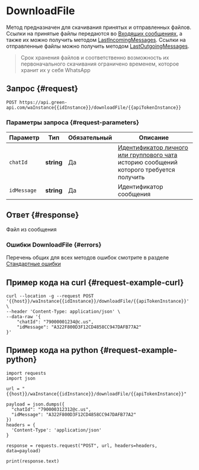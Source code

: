 # DownloadFile

Метод предназначен для скачивания принятых и отправленных файлов.
Ссылки на принятые файлы передаются во [Входящих сообщениях](../notifications-format/incoming-message/Webhook-IncomingMessageReceived.md), а также их можно получить методом [LastIncomingMessages](../../../api/journals/LastIncomingMessages.md).
Ссылки на отправленные файлы можно получить методом [LastOutgoingMessages](../../../api/journals/LastOutgoingMessages.md).

> Срок хранения файлов и соответственно возможность их первоначального скачивания ограничено временем, которое хранит их у себя WhatsApp

## Запрос {#request}

```
POST https://api.green-api.com/waInstance{{idInstance}}/downloadFile/{{apiTokenInstance}}
```

### Параметры запроса {#request-parameters}

Параметр | Тип | Обязательный | Описание
----- | ----- | ----- | -----
`chatId` | **string** | Да | [Идентификатор личного или группового чата](../../chat-id.md) историю сообщений которого требуется получить
`idMessage ` | **string** | Да | Идентификатор сообщения

## Ответ {#response}

Файл из сообщения

### Ошибки DownloadFile {#errors}

Перечень общих для всех методов ошибок смотрите в разделе [Стандартные ошибки](../../common-errors.md)

## Пример кода на curl  {#request-example-curl}

```
curl --location -g --request POST '{{host}}/waInstance{{idInstance}}/downloadFile/{{apiTokenInstance}}' \
--header 'Content-Type: application/json' \
--data-raw '{
    "chatId": "79000001234@c.us",
    "idMessage": "A322F800D3F12CD4858CC947DAFB77A2"
}'
```

## Пример кода на python  {#request-example-python}

```
import requests
import json

url = "{{host}}/waInstance{{idInstance}}/downloadFile/{{apiTokenInstance}}"

payload = json.dumps({
  "chatId": "790000312312@c.us",
  "idMessage": "A322F800D3F12CD4858CC947DAFB77A2"
})
headers = {
  'Content-Type': 'application/json'
}

response = requests.request("POST", url, headers=headers, data=payload)

print(response.text)

```